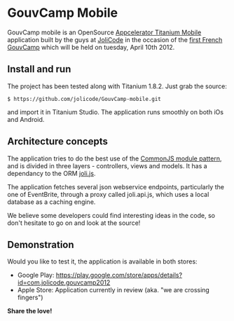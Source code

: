 GouvCamp Mobile
===============

GouvCamp mobile is an OpenSource [Appcelerator Titanium Mobile](www.appcelerator.com) application built by the guys at [JoliCode](http://jolicode.com/) in the occasion of the [first French GouvCamp](parlement-et-citoyens.fr) which will be held on tuesday, April 10th 2012.


Install and run
---------------

The project has been tested along with Titanium 1.8.2. Just grab the source:

    $ https://github.com/jolicode/GouvCamp-mobile.git

and import it in Titanium Studio. The application runs smoothly on both iOs and Android.


Architecture concepts
---------------------

The application tries to do the best use of the [CommonJS module pattern](http://www.commonjs.org/), and is divided in three layers - controllers, views and models. It has a dependancy to the ORM [joli.js](https://github.com/xavierlacot/joli.js).

The application fetches several json webservice endpoints, particularly the one of EventBrite, through a proxy called joli.api.js, which uses a local database as a caching engine.

We believe some developers could find interesting ideas in the code, so don't hesitate to go on and look at the source!


Demonstration
-------------

Would you like to test it, the application is available in both stores:

*   Google Play: https://play.google.com/store/apps/details?id=com.jolicode.gouvcamp2012
*   Apple Store: Application currently in review (aka. "we are crossing fingers")



**Share the love!**